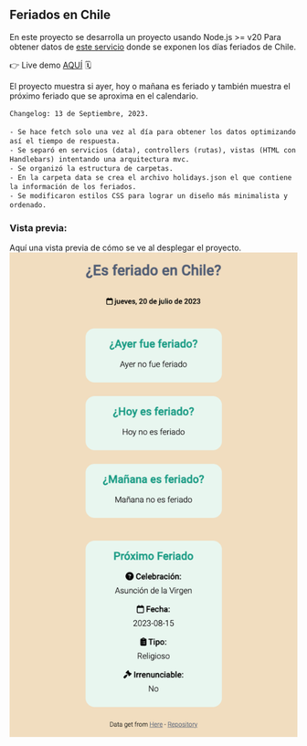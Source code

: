 ## Feriados en Chile

En este proyecto se desarrolla un proyecto usando Node.js >= v20
Para obtener datos de [este servicio](https://apis.digital.gob.cl/fl) donde
se exponen los días feriados de Chile.

👉 Live demo [AQUÍ]([https://holidays-in-chile.up.railway.app/](https://dev.uncodigo.com/holidays/)) 🗓️

El proyecto muestra si ayer, hoy o mañana es feriado y también muestra el
próximo feriado que se aproxima en el calendario.

```
Changelog: 13 de Septiembre, 2023.

- Se hace fetch solo una vez al día para obtener los datos optimizando así el tiempo de respuesta.
- Se separó en servicios (data), controllers (rutas), vistas (HTML con Handlebars) intentando una arquitectura mvc.
- Se organizó la estructura de carpetas.
- En la carpeta data se crea el archivo holidays.json el que contiene la información de los feriados.
- Se modificaron estilos CSS para lograr un diseño más minimalista y ordenado.
```

### Vista previa:
Aquí una vista previa de cómo se ve al desplegar el proyecto.
![Es feriado en Chile vista previa](https://github.com/felipejoq/holidays-in-chile/blob/main/preview.png?raw=true)
